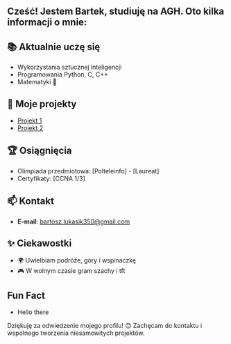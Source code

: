 ## Cześć! Jestem Bartek, studiuję na AGH. Oto kilka informacji o mnie:

## 📚 Aktualnie uczę się
- Wykorzystania sztucznej inteligencji
- Programowania Python, C, C++
- Matematyki 🤔

## 🌱 Moje projekty
- [Projekt 1](https://github.com/Vakshare/wdi.git)
- [Projekt 2](https://github.com/2024-2025-AGH-Wstep-do-Informatyki/Calculus-Survivor.git)

## 🏆 Osiągnięcia
- Olimpiada przedmiotowa: [Polteleinfo] - [Laureat]
- Certyfikaty: [CCNA 1/3]

## 📫 Kontakt
- **E-mail**: [bartosz.lukasik350@gmail.com](mailto:bartosz.lukasik350@gmailcom)

## ✨ Ciekawostki
- 🌍 Uwielbiam podróże, góry i wspinaczkę
- 🎮 W wolnym czasie gram szachy i tft

## Fun Fact
- Hello there
  
Dziękuję za odwiedzenie mojego profilu! 😊 Zachęcam do kontaktu i wspólnego tworzenia niesamowitych projektów.

